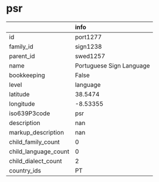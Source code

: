 # psr
|                      | info                     |
|:---------------------|:-------------------------|
| id                   | port1277                 |
| family_id            | sign1238                 |
| parent_id            | swed1257                 |
| name                 | Portuguese Sign Language |
| bookkeeping          | False                    |
| level                | language                 |
| latitude             | 38.5474                  |
| longitude            | -8.53355                 |
| iso639P3code         | psr                      |
| description          | nan                      |
| markup_description   | nan                      |
| child_family_count   | 0                        |
| child_language_count | 0                        |
| child_dialect_count  | 2                        |
| country_ids          | PT                       |